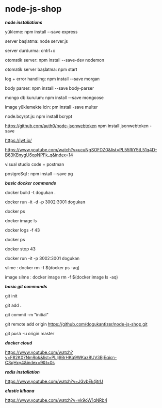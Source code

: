 # node-js-shop

***node installations***

yükleme: npm install --save express

server başlatma: node server.js

server durdurma: cntrl+c

otomatik server: npm install --save-dev nodemon

otomatik server başlatma: npm start

log + error handling: npm install --save morgan

body parser: npm install --save body-parser

mongo db kurulum: npm install --save mongoose

image yüklemekte icin: pm install -save multer

node.bcyrpt.js: npm install bcrypt

https://github.com/auth0/node-jsonwebtoken
npm install jsonwebtoken -save

https://jwt.io/

https://www.youtube.com/watch?v=ucuNgSOFDZ0&list=PL55RiY5tL51q4D-B63KBnygU6opNPFk_q&index=14

visual studio code + postman

postgreSql : npm install --save pg

***basic docker commands***

docker build -t dogukan .

docker run -it -d -p 3002:3001 dogukan

docker ps

docker image ls

docker logs -f  43

docker ps

docker stop 43

docker run -it -p 3002:3001 dogukan

silme : docker rm -f $(docker ps -aq)

image silme : docker image rm -f $(docker image ls -aq)

***basic git commands***

git init

git add .

git commit -m "initial"

git remote add origin https://github.com/dogukantizer/node-js-shop.git

git push -u origin master


***docker cloud***

https://www.youtube.com/watch?v=F82K07NmRpk&list=PLlj9BrHKq9WKaz8UV3BjEqicn-C3qHxy4&index=9&t=0s

***redis installation***

https://www.youtube.com/watch?v=JGvbEk4jtrU

***elastic kibana***

https://www.youtube.com/watch?v=vk9oW1qNRb4

